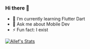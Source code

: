 ### Hi there 👋



- 🌱 I’m currently learning Flutter Dart 
- 💬 Ask me about Mobile Dev
- ⚡ Fun fact: I exist

[![Allef's Stats](https://github-readme-stats.vercel.app/api?username=alleffernandes&&show_icons=true&title_color=FFA10B&icon_color=FFA10B&text_color=ffffff&bg_color=151515)](https://github.com/alleffernandes)
